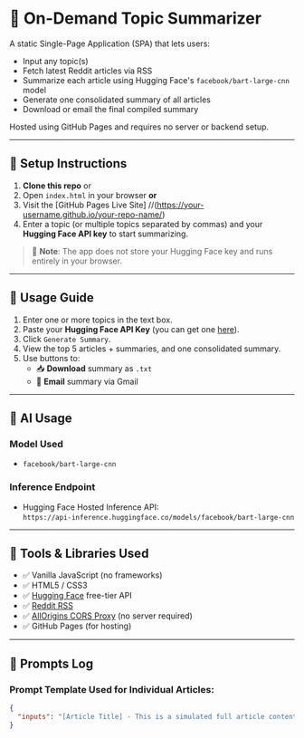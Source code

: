 # 📰 On-Demand Topic Summarizer

A static Single-Page Application (SPA) that lets users:
- Input any topic(s)
- Fetch latest Reddit articles via RSS
- Summarize each article using Hugging Face's `facebook/bart-large-cnn` model
- Generate one consolidated summary of all articles
- Download or email the final compiled summary

Hosted using GitHub Pages and requires no server or backend setup.

---

## 🚀 Setup Instructions

1. **Clone this repo** or 
2. Open `index.html` in your browser **or**
3. Visit the [GitHub Pages Live Site] //(https://your-username.github.io/your-repo-name/)
4. Enter a topic (or multiple topics separated by commas) and your **Hugging Face API key** to start summarizing.

> 🔐 **Note**: The app does not store your Hugging Face key and runs entirely in your browser.

---

## 🎯 Usage Guide

1. Enter one or more topics in the text box.
2. Paste your **Hugging Face API Key** (you can get one [here](https://huggingface.co/settings/tokens)).
3. Click `Generate Summary`.
4. View the top 5 articles + summaries, and one consolidated summary.
5. Use buttons to:
   - 📥 **Download** summary as `.txt`
   - 📧 **Email** summary via Gmail

---

## 🤖 AI Usage

### Model Used
- `facebook/bart-large-cnn`

### Inference Endpoint
- Hugging Face Hosted Inference API:  
  `https://api-inference.huggingface.co/models/facebook/bart-large-cnn`

---

## 🔧 Tools & Libraries Used

- ✅ Vanilla JavaScript (no frameworks)
- ✅ HTML5 / CSS3
- ✅ [Hugging Face](https://huggingface.co) free-tier API
- ✅ [Reddit RSS](https://www.reddit.com/wiki/rss/)
- ✅ [AllOrigins CORS Proxy](https://allorigins.win/) (no server required)
- ✅ GitHub Pages (for hosting)

---

## 🧠 Prompts Log

### Prompt Template Used for Individual Articles:

```json
{
  "inputs": "[Article Title] - This is a simulated full article content for testing summarization."
}
